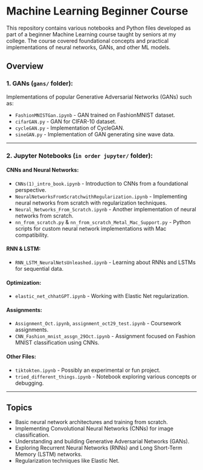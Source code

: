 # Machine Learning Beginner Course

This repository contains various notebooks and Python files developed as part of a beginner Machine Learning course taught by seniors at my college. The course covered foundational concepts and practical implementations of neural networks, GANs, and other ML models.  

## Overview  

### 1. GANs (`gans/` folder):  
Implementations of popular Generative Adversarial Networks (GANs) such as:  
- `FashionMNISTGan.ipynb` - GAN trained on FashionMNIST dataset.  
- `cifarGAN.py` - GAN for CIFAR-10 dataset.  
- `cycleGAN.py` - Implementation of CycleGAN.  
- `sineGAN.py` - Implementation of GAN generating sine wave data.  

---

### 2. Jupyter Notebooks (`in order jupyter/` folder):  

#### CNNs and Neural Networks:  
- `CNNs(1)_intro_book.ipynb` - Introduction to CNNs from a foundational perspective.  
- `NeuralNetworksFromScratchwithRegularization.ipynb` - Implementing neural networks from scratch with regularization techniques.  
- `Neural_Networks_From_Scratch.ipynb` - Another implementation of neural networks from scratch.  
- `nn_from_scratch.py` & `nn_from_scratch_Metal_Mac_Support.py` - Python scripts for custom neural network implementations with Mac compatibility.  

#### RNN & LSTM:  
- `RNN_LSTM_NeuralNetsUnleashed.ipynb` - Learning about RNNs and LSTMs for sequential data.  

#### Optimization:  
- `elastic_net_chhatGPT.ipynb` - Working with Elastic Net regularization.  

#### Assignments:  
- `Assignment_Oct.ipynb`, `assignment_oct29_test.ipynb` - Coursework assignments.  
- `CNN_Fashion_mnist_assgn_29Oct.ipynb` - Assignment focused on Fashion MNIST classification using CNNs.  

#### Other Files:  
- `tiktokten.ipynb` - Possibly an experimental or fun project.  
- `tried_different_things.ipynb` - Notebook exploring various concepts or debugging.  

---

## Topics  
- Basic neural network architectures and training from scratch.  
- Implementing Convolutional Neural Networks (CNNs) for image classification.  
- Understanding and building Generative Adversarial Networks (GANs).  
- Exploring Recurrent Neural Networks (RNNs) and Long Short-Term Memory (LSTM) networks.  
- Regularization techniques like Elastic Net.
